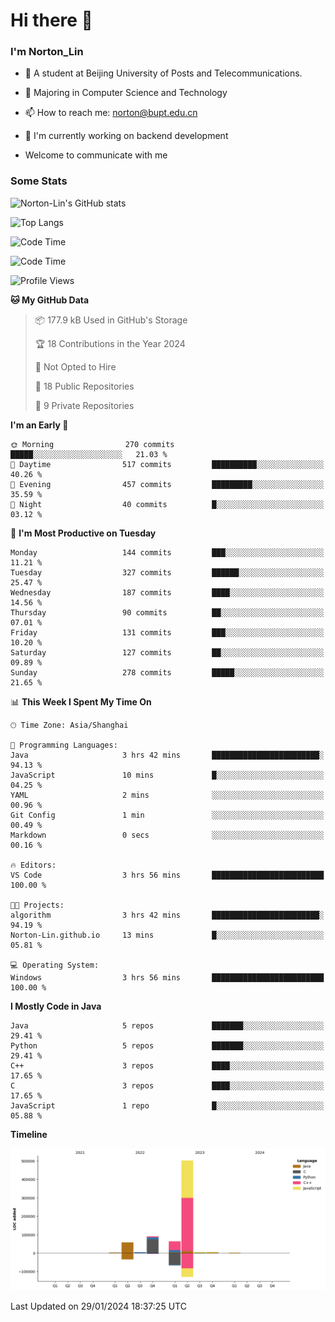 
# Hi there 👋

### I'm Norton_Lin
- 🏫 A student at Beijing University of Posts and Telecommunications.
- 🌱 Majoring in Computer Science and Technology
- 📫 How to reach me: norton@bupt.edu.cn
- 🌱 I'm currently working on backend development

- Welcome to communicate with me

### Some Stats
![Norton-Lin's GitHub stats](https://github-readme-stats.vercel.app/api?username=Norton-Lin&count_private=true&show_icons=true&theme=radical)

![Top Langs](https://github-readme-stats.vercel.app/api/top-langs/?username=Norton-Lin&langs_count=10&layout=compact)

![Code Time](https://github-readme-stats.vercel.app/api/wakatime?username=Norton_Lin)

<!--START_SECTION:waka-->
![Code Time](http://img.shields.io/badge/Code%20Time-463%20hrs%2040%20mins-blue)

![Profile Views](http://img.shields.io/badge/Profile%20Views-8-blue)

**🐱 My GitHub Data** 

> 📦 177.9 kB Used in GitHub's Storage 
 > 
> 🏆 18 Contributions in the Year 2024
 > 
> 🚫 Not Opted to Hire
 > 
> 📜 18 Public Repositories 
 > 
> 🔑 9 Private Repositories 
 > 
**I'm an Early 🐤** 

```text
🌞 Morning                270 commits         █████░░░░░░░░░░░░░░░░░░░░   21.03 % 
🌆 Daytime                517 commits         ██████████░░░░░░░░░░░░░░░   40.26 % 
🌃 Evening                457 commits         █████████░░░░░░░░░░░░░░░░   35.59 % 
🌙 Night                  40 commits          █░░░░░░░░░░░░░░░░░░░░░░░░   03.12 % 
```
📅 **I'm Most Productive on Tuesday** 

```text
Monday                   144 commits         ███░░░░░░░░░░░░░░░░░░░░░░   11.21 % 
Tuesday                  327 commits         ██████░░░░░░░░░░░░░░░░░░░   25.47 % 
Wednesday                187 commits         ████░░░░░░░░░░░░░░░░░░░░░   14.56 % 
Thursday                 90 commits          ██░░░░░░░░░░░░░░░░░░░░░░░   07.01 % 
Friday                   131 commits         ███░░░░░░░░░░░░░░░░░░░░░░   10.20 % 
Saturday                 127 commits         ██░░░░░░░░░░░░░░░░░░░░░░░   09.89 % 
Sunday                   278 commits         █████░░░░░░░░░░░░░░░░░░░░   21.65 % 
```


📊 **This Week I Spent My Time On** 

```text
🕑︎ Time Zone: Asia/Shanghai

💬 Programming Languages: 
Java                     3 hrs 42 mins       ████████████████████████░   94.13 % 
JavaScript               10 mins             █░░░░░░░░░░░░░░░░░░░░░░░░   04.25 % 
YAML                     2 mins              ░░░░░░░░░░░░░░░░░░░░░░░░░   00.96 % 
Git Config               1 min               ░░░░░░░░░░░░░░░░░░░░░░░░░   00.49 % 
Markdown                 0 secs              ░░░░░░░░░░░░░░░░░░░░░░░░░   00.16 % 

🔥 Editors: 
VS Code                  3 hrs 56 mins       █████████████████████████   100.00 % 

🐱‍💻 Projects: 
algorithm                3 hrs 42 mins       ████████████████████████░   94.19 % 
Norton-Lin.github.io     13 mins             █░░░░░░░░░░░░░░░░░░░░░░░░   05.81 % 

💻 Operating System: 
Windows                  3 hrs 56 mins       █████████████████████████   100.00 % 
```

**I Mostly Code in Java** 

```text
Java                     5 repos             ███████░░░░░░░░░░░░░░░░░░   29.41 % 
Python                   5 repos             ███████░░░░░░░░░░░░░░░░░░   29.41 % 
C++                      3 repos             ████░░░░░░░░░░░░░░░░░░░░░   17.65 % 
C                        3 repos             ████░░░░░░░░░░░░░░░░░░░░░   17.65 % 
JavaScript               1 repo              █░░░░░░░░░░░░░░░░░░░░░░░░   05.88 % 
```



**Timeline**

![Lines of Code chart](https://raw.githubusercontent.com/Norton-Lin/Norton-Lin/main/assets/bar_graph.png)


 Last Updated on 29/01/2024 18:37:25 UTC
<!--END_SECTION:waka-->
